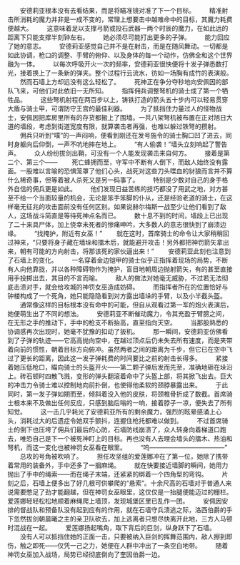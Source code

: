 　　安德莉亚根本没有去看结果，而是将瞄准镜对准了下一个目标。
　　精准射击所消耗的魔力并非是一成不变的，常理上想要击中越难命中的目标，其魔力耗费便越大。
　　这意味着足以支撑弓箭或投石武器一两个时辰的魔力，在如此远的距离下只能支撑半刻钟左右。
　　她必须尽可能打出更多的子弹。
　　能力回应了她的意志。
　　安德莉亚感觉自己并不是在射击，而是在随风舞动。一切都是如此协调，枪口的调整、手臂的俯仰、以及身体的每一个动作，仿佛全和这个世界融为一体。
　　以每次呼吸开火一次的频率，安德莉亚很快便将十发子弹悉数打光，接着换上了一条新的弹夹。整个过程行云流水，彷如一场胸有成竹的表演般。
　　然而石墙上方却远没有这么轻松了。
　　死神正在争分夺秒地向安佩因的部队飞来，可他们对此依旧一无所知。
　　指挥佣兵调整弩机的骑士成了第一个牺牲品。
　　这些弩机射程在两百步以上，铸铁打造的箭头五十步内可以轻易贯穿大盾与骑士甲，可谓防守王宫的最佳利器。
　　为了抵挡住力量过人的怪物战士，安佩因把库房里所有的存货都搬上了围墙。一共八架弩机被布置在正对旭日大道的墙段，考虑到街道宽度有限，就算袭击者再强，也难以躲过铁弩的攒射。
　　佣兵只听到“噗”的一声闷响，便看到刚还在发号施令的骑士胸口凹了进去，同时身躯向后仰倒，一声不吭地摔在地上。
　　“有人偷袭！”墙头立刻响起了警告声。
　　众人纷纷拔剑出鞘，可没有一个人能发现袭击来自何方。
　　接着是第二个、第三个——
　　死亡蜂拥而至，守军中不断有人倒下，而敌人始终没有露面。一股难以言喻的恐惧笼罩了他们心头，战死对这些刀头喋血的豺狼而言并不算什么稀奇事，但等着被人杀死又是另一码事了。
　　特别是少数对自己的身手格外自信的佣兵更是如此。
　　他们发现日益苦练的技巧都没了用武之地，对方甚至不给一个当面较量的机会，无论是笨手笨脚的仆从，还是经验老道的骑士，在这样毫无征兆的攻击面前没有任何区别。如果说赫尔梅斯一战至少让他们看到了敌人，这场战斗简直是等待死神点名而已。
　　数十息不到的时间，墙段上已出现了二十来具尸体，加上侥幸未死者的惨痛呻吟，大多数人的意志很快到了崩溃边缘。
　　“找掩护，附近有女巫！”
　　就在这时，首席骑士的命令让大家稍稍回过神来，“只要将身子藏在墙垛和擂木后，就能避开攻击！另外都把神罚箭矢拿出来，朝有可能的方向射击，将那该死的家伙逼出来！”
　　安德莉亚此刻也注意到了石墙上的变化。
　　一名穿着金边铠甲的骑士似乎正指挥着现场的局势，不断有人向他靠拢，并以各种障碍物作为掩护，盲目地朝周边抛射箭矢，有的甚至直接用手投掷出去，其目的不言而喻。
　　敌人的做法对她毫无威胁，不过若无法彻底击溃对手，就会给攻城的神罚女巫造成妨碍。
　　而指挥者所在的位置恰好与钟楼构成了一个死角，她只能隐隐看到对方露出墙垛的手臂，以及小半截头盔。
　　通常像这样的目标根本没有命中的可能，但自从观看过第一军的炮火表演后，她便萌生出了不同的想法。
　　安德莉亚不断催动魔力，令其充盈于臂膀之间，在无形之手的推动下，手中的枪支不断抬高，直至指向天空。
　　当那股熟悉的协调感再次出现时，她毫不犹豫的扣动了扳机。
　　那一瞬间，安德莉亚仿佛看到了子弹的轨迹——它高高抛向空中，在越过顶点后仍未失去所有速度，而是夹带着向前的惯性，朝着目标方向俯冲。虽然两者之间的距离为千步，但它已在空中飞过了更长的距离，因此这一发子弹耗费的时间要比之前的射击长得多。
　　紧接着她压低枪口，瞄向骑士的头盔开火——第二颗子弹后发而先至，准确地砸在垛沿上。砖石顿时四散飞溅，变形的弹头翻滚着命中了头盔上部，将其掀飞出去。巨大的冲击力令骑士难以控制地向前扑倒，也使得他柔软的颈脖暴露出来。
　　于此同时，第一发子弹如期而至，倾斜着没入他的皮肤，将颈椎骨折成了数截。首席骑士根本来不及做出任何反应，只感到脑后嗡的一响，接着脖子一凉，便失去了所有知觉。
　　这一击几乎耗光了安德莉亚所有的剩余魔力，强烈的眩晕感涌上心头，消耗过大的后遗症令她双手颤抖，连握住枪托都难以做到。
　　不过首席骑士的倒下也压垮了佣兵们最后的心防，石墙防线崩溃了，众人转身向着梯道口跑去，唯恐自己是下一个被死神盯上的目标。再也没有人去理会墙头的擂木、热油和弩机，而这一变化也被神罚女巫看在眼里。
　　“呜————————————”
　　总攻的号角被吹响了。
　　担任攻坚组的爱莲娜冲在了第一位，她除了携带着常用的装备外，手中还多了一捆麻绳。
　　就在快要接近墙脚的瞬间，她用力抛出了手中的绳索——而在绳子末端，还紧紧的绑着一个四角型的弯钩。
　　片刻之后，石墙上便多出了好几根可供攀爬的“悬索”。十余尺高的石墙对于普通人来说需要憋足了劲才能翻越，但在神罚女巫眼里，这仅仅是一抬腿便能迈过的栅栏。爱莲娜轻轻松松地顺着麻绳爬上墙顶，发现城堡区里已乱作一团。
　　安佩因安排的督战队和预备队没有起到应有的作用，就在石墙守兵溃逃之际，洛西伯爵的手下忽然拔剑朝晨曦之主的亲卫队砍去，加上逃离者只想尽快离开此地，三方人马顿时混战在一起。
　　爱莲娜扬起嘴角，取下背后的巨剑，纵身跃下了石墙。
　　没有人可以抵挡住她的正面一击，只要被纳入巨剑的挥舞范围内，敌人擦到即伤，触之即死——仅凭一己之力，她便在人群中冲出了一条空白地带。
　　随着神罚女巫加入战场，局势已经彻底倒向了奎因伯爵一边。